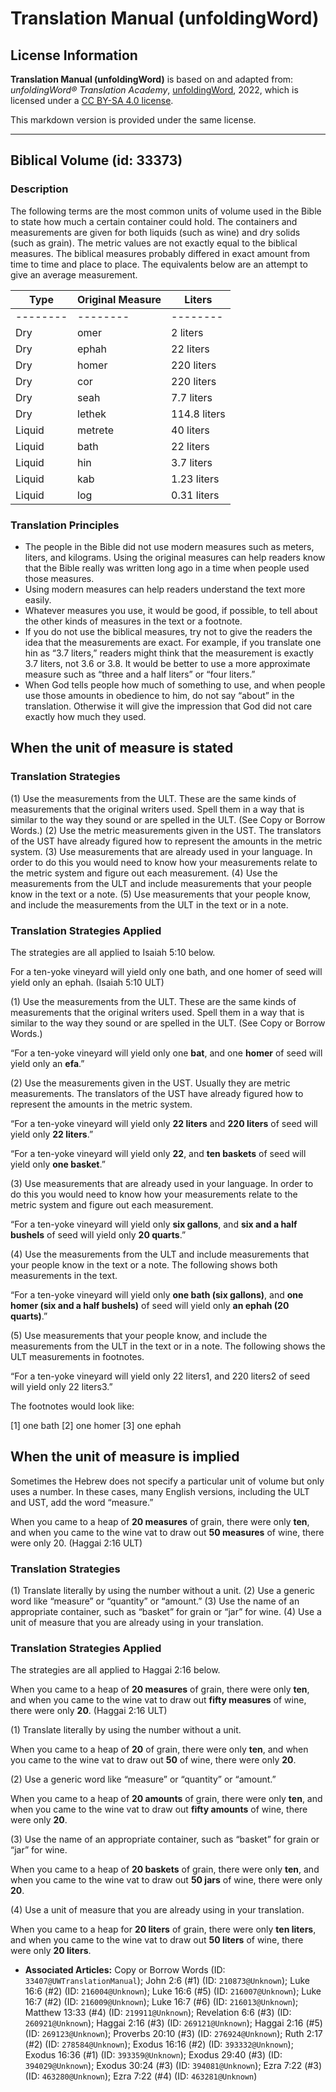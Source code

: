 # Translation Manual (unfoldingWord)

## License Information

**Translation Manual (unfoldingWord)** is based on and adapted from: _unfoldingWord® Translation Academy_, [unfoldingWord](https://unfoldingword.org/utw), 2022, which is licensed under a [CC BY-SA 4.0 license](https://creativecommons.org/licenses/by-sa/4.0/legalcode.en).

This markdown version is provided under the same license.



--------------------------------

## Biblical Volume (id: 33373)

### Description

The following terms are the most common units of volume used in the Bible to state how much a certain container could hold. The containers and measurements are given for both liquids (such as wine) and dry solids (such as grain). The metric values are not exactly equal to the biblical measures. The biblical measures probably differed in exact amount from time to time and place to place. The equivalents below are an attempt to give an average measurement.

| Type | Original Measure | Liters |
| --- | --- | --- |
| \-\-\-\-\-\-\-\- | \-\-\-\-\-\-\-\- | \-\-\-\-\-\-\-\- |
| Dry | omer | 2 liters |
| Dry | ephah | 22 liters |
| Dry | homer | 220 liters |
| Dry | cor | 220 liters |
| Dry | seah | 7\.7 liters |
| Dry | lethek | 114\.8 liters |
| Liquid | metrete | 40 liters |
| Liquid | bath | 22 liters |
| Liquid | hin | 3\.7 liters |
| Liquid | kab | 1\.23 liters |
| Liquid | log | 0\.31 liters |  |

### Translation Principles

* The people in the Bible did not use modern measures such as meters, liters, and kilograms. Using the original measures can help readers know that the Bible really was written long ago in a time when people used those measures.
* Using modern measures can help readers understand the text more easily.
* Whatever measures you use, it would be good, if possible, to tell about the other kinds of measures in the text or a footnote.
* If you do not use the biblical measures, try not to give the readers the idea that the measurements are exact. For example, if you translate one hin as “3\.7 liters,” readers might think that the measurement is exactly 3\.7 liters, not 3\.6 or 3\.8\. It would be better to use a more approximate measure such as “three and a half liters” or “four liters.”
* When God tells people how much of something to use, and when people use those amounts in obedience to him, do not say “about” in the translation. Otherwise it will give the impression that God did not care exactly how much they used.

When the unit of measure is stated
----------------------------------

### Translation Strategies

(1\) Use the measurements from the ULT. These are the same kinds of measurements that the original writers used. Spell them in a way that is similar to the way they sound or are spelled in the ULT. (See Copy or Borrow Words.) (2\) Use the metric measurements given in the UST. The translators of the UST have already figured how to represent the amounts in the metric system. (3\) Use measurements that are already used in your language. In order to do this you would need to know how your measurements relate to the metric system and figure out each measurement. (4\) Use the measurements from the ULT and include measurements that your people know in the text or a note. (5\) Use measurements that your people know, and include the measurements from the ULT in the text or in a note.

### Translation Strategies Applied

The strategies are all applied to Isaiah 5:10 below.

For a ten\-yoke vineyard will yield only one bath, and one homer of seed will yield only an ephah. (Isaiah 5:10 ULT)

(1\) Use the measurements from the ULT. These are the same kinds of measurements that the original writers used. Spell them in a way that is similar to the way they sound or are spelled in the ULT. (See Copy or Borrow Words.)

“For a ten\-yoke vineyard will yield only one **bat**, and one **homer** of seed will yield only an **efa**.”

(2\) Use the measurements given in the UST. Usually they are metric measurements. The translators of the UST have already figured how to represent the amounts in the metric system.

“For a ten\-yoke vineyard will yield only **22 liters** and **220 liters** of seed will yield only **22 liters**.”

“For a ten\-yoke vineyard will yield only **22**, and **ten baskets** of seed will yield only **one basket**.”

(3\) Use measurements that are already used in your language. In order to do this you would need to know how your measurements relate to the metric system and figure out each measurement.

“For a ten\-yoke vineyard will yield only **six gallons**, and **six and a half bushels** of seed will yield only **20 quarts**.”

(4\) Use the measurements from the ULT and include measurements that your people know in the text or a note. The following shows both measurements in the text.

“For a ten\-yoke vineyard will yield only **one bath (six gallons)**, and **one homer (six and a half bushels)** of seed will yield only **an ephah (20 quarts)**.”

(5\) Use measurements that your people know, and include the measurements from the ULT in the text or in a note. The following shows the ULT measurements in footnotes.

“For a ten\-yoke vineyard will yield only 22 liters1, and 220 liters2 of seed will yield only 22 liters3\.”

The footnotes would look like:

\[1] one bath \[2] one homer \[3] one ephah

When the unit of measure is implied
-----------------------------------

Sometimes the Hebrew does not specify a particular unit of volume but only uses a number. In these cases, many English versions, including the ULT and UST, add the word “measure.”

When you came to a heap of **20 measures** of grain, there were only **ten**, and when you came to the wine vat to draw out **50 measures** of wine, there were only 20\. (Haggai 2:16 ULT)

### Translation Strategies

(1\) Translate literally by using the number without a unit. (2\) Use a generic word like “measure” or “quantity” or “amount.” (3\) Use the name of an appropriate container, such as “basket” for grain or “jar” for wine. (4\) Use a unit of measure that you are already using in your translation.

### Translation Strategies Applied

The strategies are all applied to Haggai 2:16 below.

When you came to a heap of **20 measures** of grain, there were only **ten**, and when you came to the wine vat to draw out **fifty measures** of wine, there were only **20**. (Haggai 2:16 ULT)

(1\) Translate literally by using the number without a unit.

When you came to a heap of **20** of grain, there were only **ten**, and when you came to the wine vat to draw out **50** of wine, there were only **20**.

(2\) Use a generic word like “measure” or “quantity” or “amount.”

When you came to a heap of **20 amounts** of grain, there were only **ten**, and when you came to the wine vat to draw out **fifty amounts** of wine, there were only **20**.

(3\) Use the name of an appropriate container, such as “basket” for grain or “jar” for wine.

When you came to a heap of **20 baskets** of grain, there were only **ten**, and when you came to the wine vat to draw out **50 jars** of wine, there were only **20**.

(4\) Use a unit of measure that you are already using in your translation.

When you came to a heap for **20 liters** of grain, there were only **ten liters**, and when you came to the wine vat to draw out **50 liters** of wine, there were only **20 liters**.

* **Associated Articles:** Copy or Borrow Words (ID: `33407@UWTranslationManual`); John 2:6 (#1) (ID: `210873@Unknown`); Luke 16:6 (#2) (ID: `216004@Unknown`); Luke 16:6 (#5) (ID: `216007@Unknown`); Luke 16:7 (#2) (ID: `216009@Unknown`); Luke 16:7 (#6) (ID: `216013@Unknown`); Matthew 13:33 (#4) (ID: `219911@Unknown`); Revelation 6:6 (#3) (ID: `260921@Unknown`); Haggai 2:16 (#3) (ID: `269121@Unknown`); Haggai 2:16 (#5) (ID: `269123@Unknown`); Proverbs 20:10 (#3) (ID: `276924@Unknown`); Ruth 2:17 (#2) (ID: `278584@Unknown`); Exodus 16:16 (#2) (ID: `393332@Unknown`); Exodus 16:36 (#1) (ID: `393359@Unknown`); Exodus 29:40 (#3) (ID: `394029@Unknown`); Exodus 30:24 (#3) (ID: `394081@Unknown`); Ezra 7:22 (#3) (ID: `463280@Unknown`); Ezra 7:22 (#4) (ID: `463281@Unknown`)

